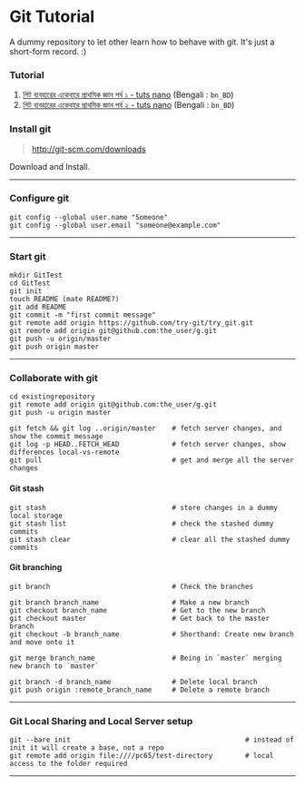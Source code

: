 Git Tutorial
============
A dummy repository to let other learn how to behave with git. It's just a short-form record. :)

### Tutorial
1. [গিট ব্যবহারের একেবারে প্রাথমিক জ্ঞান পর্ব ১ - tuts nano](http://tuts.nanodesignsbd.com/basics-of-git-1/) (Bengali : `bn_BD`)
2. [গিট ব্যবহারের একেবারে প্রাথমিক জ্ঞান পর্ব ২ - tuts nano](http://tuts.nanodesignsbd.com/basics-of-git-2/) (Bengali : `bn_BD`)

### Install git
> http://git-scm.com/downloads

Download and Install.

---

### Configure git

```
git config --global user.name "Someone"
git config --global user.email "someone@example.com"
```
---
### Start git

```
mkdir GitTest
cd GitTest
git init
touch README (mate README?)
git add README
git commit -m "first commit message"
git remote add origin https://github.com/try-git/try_git.git
git remote add origin git@github.com:the_user/g.git
git push -u origin/master
git push origin master
```
---
### Collaborate with git

```
cd existingrepository
git remote add origin git@github.com:the_user/g.git
git push -u origin master

git fetch && git log ..origin/master    # fetch server changes, and show the commit message
git log -p HEAD..FETCH_HEAD             # fetch server changes, show differences local-vs-remote
git pull                                # get and merge all the server changes
```

#### Git stash
```
git stash								# store changes in a dummy local storage
git stash list							# check the stashed dummy commits
git stash clear							# clear all the stashed dummy commits
```
#### Git branching

```
git branch 								# Check the branches

git branch branch_name					# Make a new branch
git checkout branch_name				# Get to the new branch
git checkout master						# Get back to the master branch
git checkout -b branch_name				# Shorthand: Create new branch and move onto it

git merge branch_name 					# Being in `master` merging new branch to `master`

git branch -d branch_name				# Delete local branch
git push origin :remote_branch_name		# Delete a remote branch
```
---
### Git Local Sharing and Local Server setup

```
git --bare init                                           # instead of init it will create a base, not a repo
git remote add origin file:////pc65/test-directory        # local access to the folder required
```

---
